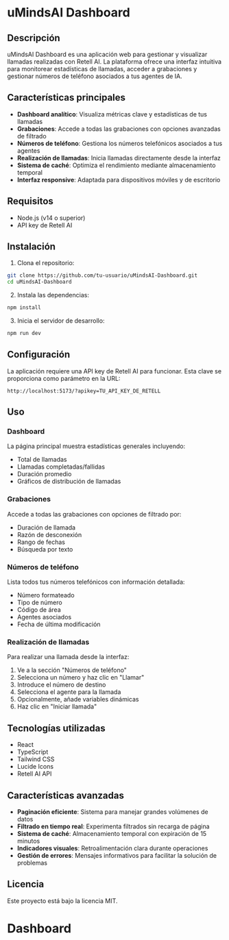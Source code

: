 # uMindsAI Dashboard

## Descripción
uMindsAI Dashboard es una aplicación web para gestionar y visualizar llamadas realizadas con Retell AI. La plataforma ofrece una interfaz intuitiva para monitorear estadísticas de llamadas, acceder a grabaciones y gestionar números de teléfono asociados a tus agentes de IA.

## Características principales

- **Dashboard analítico**: Visualiza métricas clave y estadísticas de tus llamadas
- **Grabaciones**: Accede a todas las grabaciones con opciones avanzadas de filtrado
- **Números de teléfono**: Gestiona los números telefónicos asociados a tus agentes
- **Realización de llamadas**: Inicia llamadas directamente desde la interfaz
- **Sistema de caché**: Optimiza el rendimiento mediante almacenamiento temporal
- **Interfaz responsive**: Adaptada para dispositivos móviles y de escritorio

## Requisitos

- Node.js (v14 o superior)
- API key de Retell AI

## Instalación

1. Clona el repositorio:
```bash
git clone https://github.com/tu-usuario/uMindsAI-Dashboard.git
cd uMindsAI-Dashboard
```

2. Instala las dependencias:
```bash
npm install
```

3. Inicia el servidor de desarrollo:
```bash
npm run dev
```

## Configuración

La aplicación requiere una API key de Retell AI para funcionar. Esta clave se proporciona como parámetro en la URL:

```
http://localhost:5173/?apikey=TU_API_KEY_DE_RETELL
```

## Uso

### Dashboard
La página principal muestra estadísticas generales incluyendo:
- Total de llamadas
- Llamadas completadas/fallidas
- Duración promedio
- Gráficos de distribución de llamadas

### Grabaciones
Accede a todas las grabaciones con opciones de filtrado por:
- Duración de llamada
- Razón de desconexión
- Rango de fechas
- Búsqueda por texto

### Números de teléfono
Lista todos tus números telefónicos con información detallada:
- Número formateado
- Tipo de número
- Código de área
- Agentes asociados
- Fecha de última modificación

### Realización de llamadas
Para realizar una llamada desde la interfaz:
1. Ve a la sección "Números de teléfono"
2. Selecciona un número y haz clic en "Llamar"
3. Introduce el número de destino
4. Selecciona el agente para la llamada
5. Opcionalmente, añade variables dinámicas
6. Haz clic en "Iniciar llamada"

## Tecnologías utilizadas

- React
- TypeScript
- Tailwind CSS
- Lucide Icons
- Retell AI API

## Características avanzadas

- **Paginación eficiente**: Sistema para manejar grandes volúmenes de datos
- **Filtrado en tiempo real**: Experimenta filtrados sin recarga de página
- **Sistema de caché**: Almacenamiento temporal con expiración de 15 minutos
- **Indicadores visuales**: Retroalimentación clara durante operaciones
- **Gestión de errores**: Mensajes informativos para facilitar la solución de problemas

## Licencia
Este proyecto está bajo la licencia MIT.
# Dashboard
